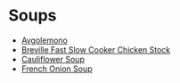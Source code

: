 # Soups

* [Avgolemono](avgolemono.md)
* [Breville Fast Slow Cooker Chicken Stock](chicken_stock.md)
* [Cauliflower Soup](cauliflower.md)
* [French Onion Soup](french_onion_soup.md)
